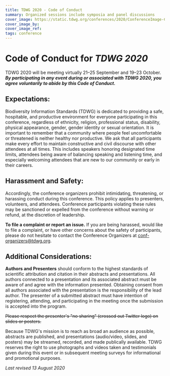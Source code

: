 ```yaml
---
title: TDWG 2020 - Code of Conduct
summary: Organized sessions include symposia and panel discussions
cover_image: https://static.tdwg.org/conferences/2020/ConferenceImage-CR.jpg
cover_image_by: 
cover_image_ref: 
tags: conference
---
```


# Code of Conduct for _TDWG 2020_

TDWG 2020 will be meeting virtually 21–25 September and 19–23 October. **_By participating in any event during or associated with TDWG 2020, you agree voluntarily to abide by this Code of Conduct._** 

## Expectations:

Biodiversity Information Standards (TDWG) is dedicated to providing a safe, hospitable, and productive environment for everyone participating in this conference, regardless of ethnicity, religion, professional status, disability, physical appearance, gender, gender identity or sexual orientation. It is important to remember that a community where people feel uncomfortable or threatened is neither healthy nor productive. We ask that all participants make every effort to maintain constructive and civil discourse with other attendees at all times. This includes speakers honoring designated time limits, attendees being aware of balancing speaking and listening time, and especially welcoming attendees that are new to our community or early in their careers.

## Harassment and Safety: 

Accordingly, the conference organizers prohibit intimidating, threatening, or harassing conduct during this conference. This policy applies to presenters, volunteers, and attendees. Conference participants violating these rules may be sanctioned or expelled from the conference without warning or refund, at the discretion of leadership.

**To file a complaint or report an issue.** If you are being harassed, would like to file a complaint, or have other concerns about the safety of participants, please do not hesitate to contact the Conference Organizers at [conf-organizers@tdwg.org](mailto:conf-organizers@tdwg.org).

## Additional Considerations:

**Authors and Presenters** should conform to the highest standards of scientific attribution and citation in their abstracts and presentations. All authors connected to a presentation and its associated abstract must be aware of and agree with the information presented. Obtaining consent from all authors associated with the presentation is the responsibility of the lead author. The presenter of a submitted abstract must have intention of registering, attending, and participating in the meeting once the submission is accepted into the program. 

~~Please respect the presenter's "no sharing" (crossed out Twitter logo) on slides or posters.~~

Because TDWG's mission is to reach as broad an audience as possible, abstracts are published, and presentations (audio/video, slides, and posters) may be streamed, recorded, and made publically available. TDWG reserves the right to use photographs and videos taken and testimonials given during this event or in subsequent meeting surveys for informational and promotional purposes.

_Last revised 13 August 2020_
